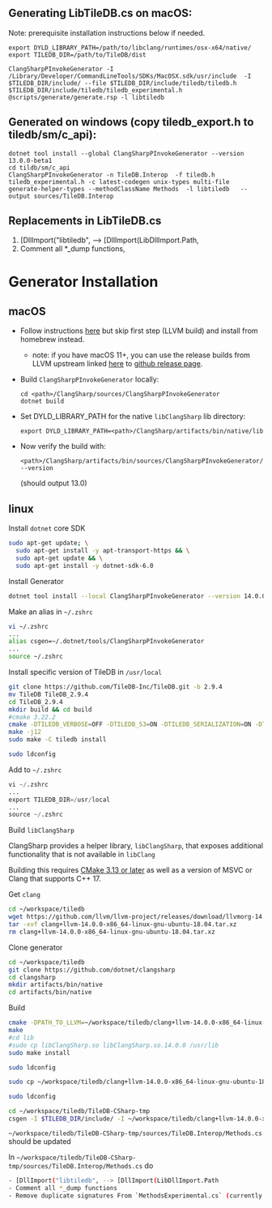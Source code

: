 ## Generating LibTileDB.cs on macOS:

Note: prerequisite installation instructions below if needed.

```
export DYLD_LIBRARY_PATH=/path/to/libclang/runtimes/osx-x64/native/
export TILEDB_DIR=/path/to/TileDB/dist

ClangSharpPInvokeGenerator -I /Library/Developer/CommandLineTools/SDKs/MacOSX.sdk/usr/include  -I $TILEDB_DIR/include/ --file $TILEDB_DIR/include/tiledb/tiledb.h $TILEDB_DIR/include/tiledb/tiledb_experimental.h @scripts/generate/generate.rsp -l libtiledb
```

## Generated on windows (copy tiledb_export.h to tiledb/sm/c_api):

```
dotnet tool install --global ClangSharpPInvokeGenerator --version 13.0.0-beta1
cd tildb/sm/c_api
ClangSharpPInvokeGenerator -n TileDB.Interop  -f tiledb.h tiledb_experimental.h -c latest-codegen unix-types multi-file generate-helper-types --methodClassName Methods  -l libtiledb   --output sources/TileDB.Interop

```

## Replacements in LibTileDB.cs

1. [DllImport("libtiledb", --> [DllImport(LibDllImport.Path,
2. Comment all  *_dump functions,

# Generator Installation

## macOS

- Follow instructions [here](https://github.com/dotnet/ClangSharp#building-native) but skip first step (LLVM build) and install from homebrew instead.
    - note: if you have macOS 11+, you can use the release builds from LLVM upstream linked [here](https://releases.llvm.org/download.html) to [github release page](https://github.com/llvm/llvm-project/releases).

- Build `ClangSharpPInvokeGenerator` locally:

    ```
    cd <path>/ClangSharp/sources/ClangSharpPInvokeGenerator
    dotnet build
    ```

- Set DYLD_LIBRARY_PATH for the native `libClangSharp` lib directory:

    ```
    export DYLD_LIBRARY_PATH=<path>/ClangSharp/artifacts/bin/native/lib
    ```

- Now verify the build with:

    ```
    <path>/ClangSharp/artifacts/bin/sources/ClangSharpPInvokeGenerator/Debug/net6.0/ClangSharpPInvokeGenerator --version
    ```

    (should output 13.0)

## linux

Install `dotnet` core SDK

```bash
sudo apt-get update; \
  sudo apt-get install -y apt-transport-https && \
  sudo apt-get update && \
  sudo apt-get install -y dotnet-sdk-6.0
```

Install Generator

```bash
dotnet tool install --local ClangSharpPInvokeGenerator --version 14.0.0-beta2
```

Make an alias in `~/.zshrc`

```bash
vi ~/.zshrc
...
alias csgen=~/.dotnet/tools/ClangSharpPInvokeGenerator
...
source ~/.zshrc 
```

Install specific version of TileDB in `/usr/local`

```bash
git clone https://github.com/TileDB-Inc/TileDB.git -b 2.9.4
mv TileDB TileDB_2.9.4
cd TileDB_2.9.4
mkdir build && cd build
#cmake 3.22.2
cmake -DTILEDB_VERBOSE=OFF -DTILEDB_S3=ON -DTILEDB_SERIALIZATION=ON -DTILEDB_AZURE=ON -DCMAKE_BUILD_TYPE=Debug -DCMAKE_INSTALL_PREFIX=/usr/local ..
make -j12
sudo make -C tiledb install
```

```bash
sudo ldconfig
```

Add to `~/.zshrc`

```python
vi ~/.zshrc
...
export TILEDB_DIR=/usr/local
...
source ~/.zshrc
```

Build `libClangSharp`

ClangSharp provides a helper library, `libClangSharp`, that exposes additional functionality that is not available in `libClang`

Building this requires [CMake 3.13 or later](https://cmake.org/download/) as well as a version of MSVC or Clang that supports C++ 17.

Get `clang`

```bash
cd ~/workspace/tiledb
wget https://github.com/llvm/llvm-project/releases/download/llvmorg-14.0.0/clang+llvm-14.0.0-x86_64-linux-gnu-ubuntu-18.04.tar.xz
tar -xvf clang+llvm-14.0.0-x86_64-linux-gnu-ubuntu-18.04.tar.xz
rm clang+llvm-14.0.0-x86_64-linux-gnu-ubuntu-18.04.tar.xz
```

Clone generator

```bash
cd ~/workspace/tiledb
git clone https://github.com/dotnet/clangsharp
cd clangsharp
mkdir artifacts/bin/native
cd artifacts/bin/native
```

Build

```bash
cmake -DPATH_TO_LLVM=~/workspace/tiledb/clang+llvm-14.0.0-x86_64-linux-gnu-ubuntu-18.04 ../../..
make
#cd lib
#sudo cp libClangSharp.so libClangSharp.so.14.0.0 /usr/lib
sudo make install
```

```bash
sudo ldconfig
```

```bash
sudo cp ~/workspace/tiledb/clang+llvm-14.0.0-x86_64-linux-gnu-ubuntu-18.04/lib/libclang.so /usr/local/lib
```

```bash
sudo ldconfig
```

```bash
cd ~/workspace/tiledb/TileDB-CSharp-tmp
csgen -I $TILEDB_DIR/include/ -I ~/workspace/tiledb/clang+llvm-14.0.0-x86_64-linux-gnu-ubuntu-18.04/lib/clang/14.0.0/include/ --file $TILEDB_DIR/include/tiledb/tiledb.h $TILEDB_DIR/include/tiledb/tiledb_experimental.h @scripts/generate/generate.rsp -l libtiledb
```

`~/workspace/tiledb/TileDB-CSharp-tmp/sources/TileDB.Interop/Methods.cs` should be updated

In `~/workspace/tiledb/TileDB-CSharp-tmp/sources/TileDB.Interop/Methods.cs` do 

```bash
- [DllImport("libtiledb", --> [DllImport(LibDllImport.Path
- Comment all *_dump functions
- Remove duplicate signatures From `MethodsExperimental.cs` (currently all signatures are duplicated)
```
```
